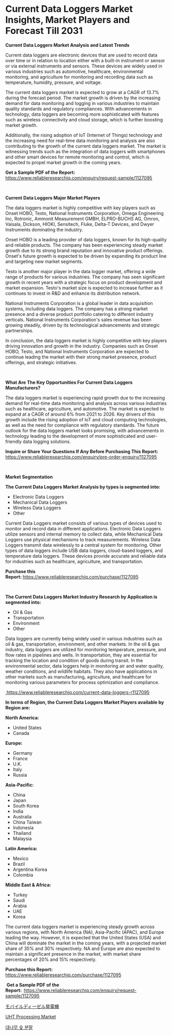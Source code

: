 <p><h1>Current Data Loggers Market Insights, Market Players and Forecast Till 2031</h1></p><p><strong>Current Data Loggers Market Analysis and Latest Trends</strong></p>
<p><p>Current data loggers are electronic devices that are used to record data over time or in relation to location either with a built-in instrument or sensor or via external instruments and sensors. These devices are widely used in various industries such as automotive, healthcare, environmental monitoring, and agriculture for monitoring and recording data such as temperature, humidity, pressure, and voltage.</p><p>The current data loggers market is expected to grow at a CAGR of 13.7% during the forecast period. The market growth is driven by the increasing demand for data monitoring and logging in various industries to maintain quality standards and regulatory compliances. With advancements in technology, data loggers are becoming more sophisticated with features such as wireless connectivity and cloud storage, which is further boosting market growth.</p><p>Additionally, the rising adoption of IoT (Internet of Things) technology and the increasing need for real-time data monitoring and analysis are also contributing to the growth of the current data loggers market. The market is witnessing trends such as the integration of data loggers with smartphones and other smart devices for remote monitoring and control, which is expected to propel market growth in the coming years.</p></p>
<p><strong>Get a Sample PDF of the Report:&nbsp;</strong> <a href="https://www.reliableresearchiq.com/enquiry/request-sample/1127095">https://www.reliableresearchiq.com/enquiry/request-sample/1127095</a></p>
<p>&nbsp;</p>
<p><strong>Current Data Loggers Major Market Players</strong></p>
<p><p>The data loggers market is highly competitive with key players such as Onset HOBO, Testo, National Instruments Corporation, Omega Engineering Inc, Rotronic, Ammonit Measurement GMBH, ELPRO-BUCHS AG, Omron, Vaisala, Dickson, HIOKI, Sensitech, Fluke, Delta-T Devices, and Dwyer Instruments dominating the industry.</p><p>Onset HOBO is a leading provider of data loggers, known for its high-quality and reliable products. The company has been experiencing steady market growth due to its strong brand reputation and innovative product offerings. Onset's future growth is expected to be driven by expanding its product line and targeting new market segments.</p><p>Testo is another major player in the data logger market, offering a wide range of products for various industries. The company has seen significant growth in recent years with a strategic focus on product development and market expansion. Testo's market size is expected to increase further as it continues to invest in R&D and enhance its distribution network.</p><p>National Instruments Corporation is a global leader in data acquisition systems, including data loggers. The company has a strong market presence and a diverse product portfolio catering to different industry verticals. National Instruments Corporation's sales revenue has been growing steadily, driven by its technological advancements and strategic partnerships.</p><p>In conclusion, the data loggers market is highly competitive with key players driving innovation and growth in the industry. Companies such as Onset HOBO, Testo, and National Instruments Corporation are expected to continue leading the market with their strong market presence, product offerings, and strategic initiatives.</p></p>
<p>&nbsp;</p>
<p><strong>What Are The Key Opportunities For Current Data Loggers Manufacturers?</strong></p>
<p><p>The data loggers market is experiencing rapid growth due to the increasing demand for real-time data monitoring and analysis across various industries such as healthcare, agriculture, and automotive. The market is expected to expand at a CAGR of around 6% from 2021 to 2026. Key drivers of this growth include the rising adoption of IoT and cloud computing technologies, as well as the need for compliance with regulatory standards. The future outlook for the data loggers market looks promising, with advancements in technology leading to the development of more sophisticated and user-friendly data logging solutions.</p></p>
<p><strong>Inquire or Share Your Questions If Any Before Purchasing This Report:</strong> <a href="https://www.reliableresearchiq.com/enquiry/pre-order-enquiry/1127095">https://www.reliableresearchiq.com/enquiry/pre-order-enquiry/1127095</a></p>
<p>&nbsp;</p>
<p><strong>Market Segmentation</strong></p>
<p><strong>The Current Data Loggers Market Analysis by types is segmented into:</strong></p>
<p><ul><li>Electronic Data Loggers</li><li>Mechanical Data Loggers</li><li>Wireless Data Loggers</li><li>Other</li></ul></p>
<p><p>Current Data Loggers market consists of various types of devices used to monitor and record data in different applications. Electronic Data Loggers utilize sensors and internal memory to collect data, while Mechanical Data Loggers use physical mechanisms to track measurements. Wireless Data Loggers transmit data wirelessly to a central system for monitoring. Other types of data loggers include USB data loggers, cloud-based loggers, and temperature data loggers. These devices provide accurate and reliable data for industries such as healthcare, agriculture, and transportation.</p></p>
<p><strong>Purchase this Report:&nbsp;</strong><a href="https://www.reliableresearchiq.com/purchase/1127095">https://www.reliableresearchiq.com/purchase/1127095</a></p>
<p>&nbsp;</p>
<p><strong>The Current Data Loggers Market Industry Research by Application is segmented into:</strong></p>
<p><ul><li>Oil & Gas</li><li>Transportation</li><li>Environment</li><li>Other</li></ul></p>
<p><p>Data loggers are currently being widely used in various industries such as oil & gas, transportation, environment, and other markets. In the oil & gas industry, data loggers are utilized for monitoring temperature, pressure, and flow rates in pipelines and wells. In transportation, they are essential for tracking the location and condition of goods during transit. In the environmental sector, data loggers help in monitoring air and water quality, weather conditions, and wildlife habitats. They also have applications in other markets such as manufacturing, agriculture, and healthcare for monitoring various parameters for process optimization and compliance.</p></p>
<p><a href="https://www.reliableresearchiq.com/current-data-loggers-r1127095">&nbsp;https://www.reliableresearchiq.com/current-data-loggers-r1127095</a></p>
<p><strong>In terms of Region, the Current Data Loggers Market Players available by Region are:</strong></p>
<p>
    <p> <strong> North America: </strong>
        <ul>
            <li>United States</li>
            <li>Canada</li>
        </ul>
        </p> 
    <p> <strong> Europe: </strong>
        <ul>
            <li>Germany</li>
            <li>France</li>
            <li>U.K.</li>
            <li>Italy</li>
            <li>Russia</li>
        </ul>
        </p> 
    <p> <strong> Asia-Pacific: </strong>
        <ul>
            <li>China</li>
            <li>Japan</li>
            <li>South Korea</li>
            <li>India</li>
            <li>Australia</li>
            <li>China Taiwan</li>
            <li>Indonesia</li>
            <li>Thailand</li>
            <li>Malaysia</li>
        </ul>
        </p> 
    <p> <strong> Latin America: </strong>
        <ul>
            <li>Mexico</li>
            <li>Brazil</li>
            <li>Argentina Korea</li>
            <li>Colombia</li>
        </ul>
        </p> 
    <p> <strong> Middle East & Africa: </strong>
        <ul>
            <li>Turkey</li>
            <li>Saudi</li>
            <li>Arabia</li>
            <li>UAE</li>
            <li>Korea</li>
        </ul>
    </p>
    </p>
<p><p>The current data loggers market is experiencing steady growth across various regions, with North America (NA), Asia-Pacific (APAC), and Europe leading the way. However, it is expected that the United States (USA) and China will dominate the market in the coming years, with a projected market share of 35% and 30% respectively. NA and Europe are also expected to maintain a significant presence in the market, with market share percentages of 20% and 15% respectively.</p></p>
<p><strong>Purchase this Report: </strong><a href="https://www.reliableresearchiq.com/purchase/1127095">https://www.reliableresearchiq.com/purchase/1127095</a></p>
<p>&nbsp;<strong>Get a Sample PDF of the Report:&nbsp;&nbsp;</strong><a href="https://www.reliableresearchiq.com/enquiry/request-sample/1127095">https://www.reliableresearchiq.com/enquiry/request-sample/1127095</a></p>
<p><strong></strong></p>
<p><p><a href="https://github.com/sghwr779811674/Market-Research-Report-List-3/blob/main/178259537014.md">モバイルディーゼル発電機</a></p><p><a href="https://github.com/DarrenSipes1990/Market-Research-Report-List-2/blob/main/uht-processing-market.md">UHT Processing Market</a></p><p><a href="https://github.com/vdhdwjyp90142/Market-Research-Report-List-3/blob/main/938683447576.md">대나무 숯 분말</a></p></p>
